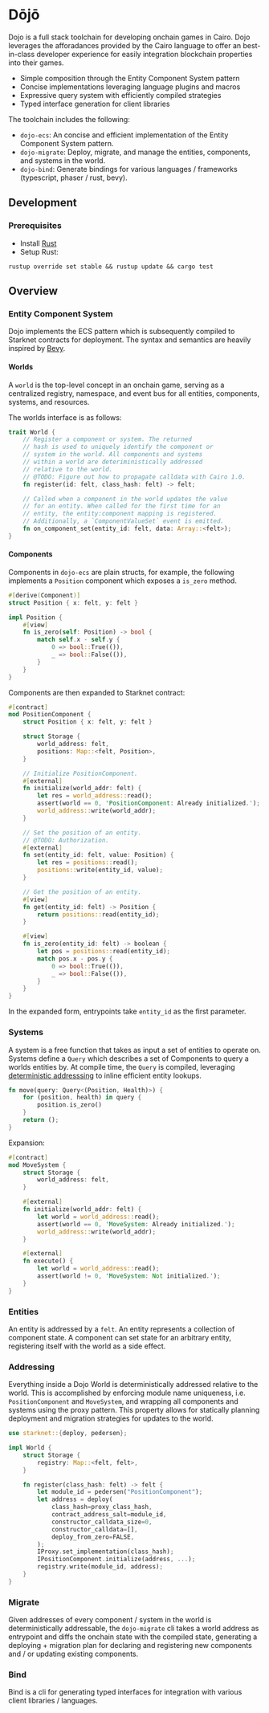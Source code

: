 # Dōjō

Dojo is a full stack toolchain for developing onchain games in Cairo. Dojo leverages the afforadances provided by the Cairo language to offer an best-in-class developer experience for easily integration blockchain properties into their games.

- Simple composition through the Entity Component System pattern
- Concise implementations leveraging language plugins and macros
- Expressive query system with efficiently compiled strategies
- Typed interface generation for client libraries

The toolchain includes the following:
- `dojo-ecs`: An concise and efficient implementation of the Entity Component System pattern.
- `dojo-migrate`: Deploy, migrate, and manage the entities, components, and systems in the world.
- `dojo-bind`: Generate bindings for various languages / frameworks (typescript, phaser / rust, bevy).

## Development
### Prerequisites
- Install [Rust](https://www.rust-lang.org/tools/install)
- Setup Rust:
```
rustup override set stable && rustup update && cargo test
```

## Overview

### Entity Component System

Dojo implements the ECS pattern which is subsequently compiled to Starknet contracts for deployment. The syntax and semantics are heavily inspired by [Bevy](https://bevyengine.org/).

#### Worlds

A `world` is the top-level concept in an onchain game, serving as a centralized registry, namespace, and event bus for all entities, components, systems, and resources.

The worlds interface is as follows:

```rust
trait World {
    // Register a component or system. The returned
    // hash is used to uniquely identify the component or
    // system in the world. All components and systems
    // within a world are deteriministically addressed
    // relative to the world.
    // @TODO: Figure out how to propagate calldata with Cairo 1.0.
    fn register(id: felt, class_hash: felt) -> felt;

    // Called when a component in the world updates the value
    // for an entity. When called for the first time for an 
    // entity, the entity:component mapping is registered.
    // Additionally, a `ComponentValueSet` event is emitted.
    fn on_component_set(entity_id: felt, data: Array::<felt>);
}
```

#### Components

Components in `dojo-ecs` are plain structs, for example, the following implements a `Position` component which exposes a `is_zero` method.

```rust
#[derive(Component)]
struct Position { x: felt, y: felt }

impl Position {
    #[view]
    fn is_zero(self: Position) -> bool {
        match self.x - self.y {
            0 => bool::True(()),
            _ => bool::False(()),
        }
    }
}
```

Components are then expanded to Starknet contract:

```rust
#[contract]
mod PositionComponent {
    struct Position { x: felt, y: felt }

    struct Storage {
        world_address: felt,
        positions: Map::<felt, Position>,
    }

    // Initialize PositionComponent.
    #[external]
    fn initialize(world_addr: felt) {
        let res = world_address::read();
        assert(world == 0, 'PositionComponent: Already initialized.');
        world_address::write(world_addr);
    }

    // Set the position of an entity.
    // @TODO: Authorization.
    #[external]
    fn set(entity_id: felt, value: Position) {
        let res = positions::read();
        positions::write(entity_id, value);
    }

    // Get the position of an entity.
    #[view]
    fn get(entity_id: felt) -> Position {
        return positions::read(entity_id);
    }

    #[view]
    fn is_zero(entity_id: felt) -> boolean {
        let pos = positions::read(entity_id);
        match pos.x - pos.y {
            0 => bool::True(()),
            _ => bool::False(()),
        }
    }
}
```

In the expanded form, entrypoints take `entity_id` as the first parameter.

### Systems

A system is a free function that takes as input a set of entities to operate on. Systems define a `Query` which describes a set of Components to query a worlds entities by. At compile time, the `Query` is compiled, leveraging [deterministic addresssing](#Addressing) to inline efficient entity lookups.

```rust
fn move(query: Query<(Position, Health)>) {
    for (position, health) in query {
        position.is_zero()
    }
    return ();
}
```

Expansion:

```rust
#[contract]
mod MoveSystem {
    struct Storage {
        world_address: felt,
    }

    #[external]
    fn initialize(world_addr: felt) {
        let world = world_address::read();
        assert(world == 0, 'MoveSystem: Already initialized.');
        world_address::write(world_addr);
    }

    #[external]
    fn execute() {
        let world = world_address::read();
        assert(world != 0, 'MoveSystem: Not initialized.');
    }
}
```

### Entities

An entity is addressed by a `felt`. An entity represents a collection of component state. A component can set state for an arbitrary entity, registering itself with the world as a side effect.


### Addressing

Everything inside a Dojo World is deterministically addressed relative to the world. This is accomplished by enforcing module name uniqueness, i.e. `PositionComponent` and `MoveSystem`, and wrapping all components and systems using the proxy pattern. This property allows for statically planning deployment and migration strategies for updates to the world.

```rust
use starknet::{deploy, pedersen};

impl World {
    struct Storage {
        registry: Map::<felt, felt>,
    }

    fn register(class_hash: felt) -> felt {
        let module_id = pedersen("PositionComponent");
        let address = deploy(
            class_hash=proxy_class_hash,
            contract_address_salt=module_id,
            constructor_calldata_size=0,
            constructor_calldata=[],
            deploy_from_zero=FALSE,
        );
        IProxy.set_implementation(class_hash);
        IPositionComponent.initialize(address, ...);
        registry.write(module_id, address);
    }
}
```

### Migrate

Given addresses of every component / system in the world is deterministically addressable, the `dojo-migrate` cli takes a world address as entrypoint and diffs the onchain state with the compiled state, generating a deploying + migration plan for declaring and registering new components and / or updating existing components.

### Bind

Bind is a cli for generating typed interfaces for integration with various client libraries / languages.
